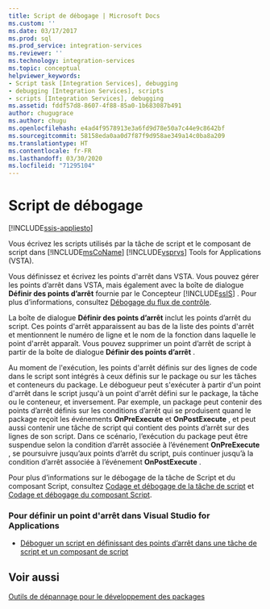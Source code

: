 ```yaml
---
title: Script de débogage | Microsoft Docs
ms.custom: ''
ms.date: 03/17/2017
ms.prod: sql
ms.prod_service: integration-services
ms.reviewer: ''
ms.technology: integration-services
ms.topic: conceptual
helpviewer_keywords:
- Script task [Integration Services], debugging
- debugging [Integration Services], scripts
- scripts [Integration Services], debugging
ms.assetid: fddf57d8-8607-4f88-85a0-1b683087b491
author: chugugrace
ms.author: chugu
ms.openlocfilehash: e4ad4f9578913e3a6fd9d78e50a7c44e9c8642bf
ms.sourcegitcommit: 58158eda0aa0d7f87f9d958ae349a14c0ba8a209
ms.translationtype: HT
ms.contentlocale: fr-FR
ms.lasthandoff: 03/30/2020
ms.locfileid: "71295104"
---
```

# <a name="debugging-script"></a>Script de débogage

[!INCLUDE[ssis-appliesto](../../includes/ssis-appliesto-ssvrpluslinux-asdb-asdw-xxx.md)]


  Vous écrivez les scripts utilisés par la tâche de script et le composant de script dans [!INCLUDE[msCoName](../../includes/msconame-md.md)] [!INCLUDE[vsprvs](../../includes/vsprvs-md.md)] Tools for Applications (VSTA).  
  
 Vous définissez et écrivez les points d'arrêt dans VSTA. Vous pouvez gérer les points d’arrêt dans VSTA, mais également avec la boîte de dialogue **Définir des points d’arrêt** fournie par le Concepteur [!INCLUDE[ssIS](../../includes/ssis-md.md)] . Pour plus d’informations, consultez [Débogage du flux de contrôle](../../integration-services/troubleshooting/debugging-control-flow.md).  
  
 La boîte de dialogue **Définir des points d’arrêt** inclut les points d’arrêt du script. Ces points d'arrêt apparaissent au bas de la liste des points d'arrêt et mentionnent le numéro de ligne et le nom de la fonction dans laquelle le point d'arrêt apparaît. Vous pouvez supprimer un point d’arrêt de script à partir de la boîte de dialogue **Définir des points d’arrêt** .  
  
 Au moment de l'exécution, les points d'arrêt définis sur des lignes de code dans le script sont intégrés à ceux définis sur le package ou sur les tâches et conteneurs du package. Le débogueur peut s'exécuter à partir d'un point d'arrêt dans le script jusqu'à un point d'arrêt défini sur le package, la tâche ou le conteneur, et inversement. Par exemple, un package peut contenir des points d’arrêt définis sur les conditions d’arrêt qui se produisent quand le package reçoit les événements **OnPreExecute** et **OnPostExecute** , et peut aussi contenir une tâche de script qui contient des points d’arrêt sur des lignes de son script. Dans ce scénario, l’exécution du package peut être suspendue selon la condition d’arrêt associée à l’événement **OnPreExecute** , se poursuivre jusqu’aux points d’arrêt du script, puis continuer jusqu’à la condition d’arrêt associée à l’événement **OnPostExecute** .  
  
 Pour plus d’informations sur le débogage de la tâche de Script et du composant Script, consultez [Codage et débogage de la tâche de script](../../integration-services/extending-packages-scripting/task/coding-and-debugging-the-script-task.md) et [Codage et débogage du composant Script](../../integration-services/extending-packages-scripting/data-flow-script-component/coding-and-debugging-the-script-component.md).  
  
### <a name="to-set-a-breakpoint-in-visual-studio-for-applications"></a>Pour définir un point d'arrêt dans Visual Studio for Applications  
  
-   [Déboguer un script en définissant des points d’arrêt dans une tâche de script et un composant de script](../../integration-services/extending-packages-scripting/debug-a-script-by-setting-breakpoints-in-a-script-task-and-script-component.md)  
  
## <a name="see-also"></a>Voir aussi  
 [Outils de dépannage pour le développement des packages](../../integration-services/troubleshooting/troubleshooting-tools-for-package-development.md)  
  
  
